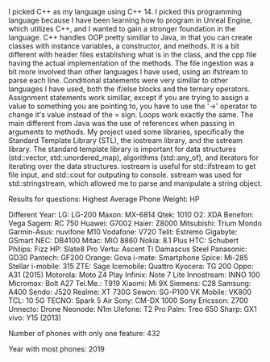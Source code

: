   I picked C++ as my language using C++ 14. I picked this programming language because I have been learning how to program in Unreal Engine, which utilizes C++, and I wanted to gain a stronger foundation in the language.
C++ handles OOP pretty simillar to Java, in that you can create classes with instance variables, a constructor, and methods. It is a bit different with header files establishing what is in the class, and the cpp file having
the actual implementation of the methods. The file ingestion was a bit more involved than other languages I have used, using an ifstream to parse each line. Conditional statements were very simillar to other languages I have used, 
both the if/else blocks and the ternary operators. Assignment statements work simillar, except if you are trying to assign a value to something you are pointing to, you have to use the '->' operator to change it's value instead of the 
= sign. Loops work exactly the same. The main different from Java was the use of references when passing in arguments to methods.
  My project used some libraries, specifically the Standard Template Library (STL), the iostream library, and the sstream library. The standard template library is important for data structures (std::vector, std::unordered_map), algorithms
(std::any_of), and iterators for iterating over the data structures. iostream is useful for std::ifstream to get file input, and std::cout for outputing to console. sstream was used for std::stringstream, which allowed me to parse and manipulate
a string object.
  
Results for questions:
Highest Average Phone Weight: HP

Different Year:
LG: LG-200
Maxon: MX-6814
Qtek: 1010
O2: XDA
Benefon: Vega
Sagem: RC 750
Huawei: G7002
Haier: Z8000
Mitsubishi: Trium Mondo
Garmin-Asus: nuvifone M10
Vodafone: V720
Telit: Estremo
Gigabyte: GSmart
NEC: DB4100
Mitac: MIO 8860
Nokia: 8.1 Plus
HTC: Schubert
Philips: Fizz
HP: Slate8 Pro
Vertu: Ascent Ti Damascus Steel
Panasonic: GD30
Pantech: GF200
Orange: Gova
i-mate: Smartphone
Spice: Mi-285 Stellar
i-mobile: 315
ZTE: Sage
Icemobile: Quattro
Kyocera: TG 200
Oppo: A31 (2015)
Motorola: Moto Z4 Play
Infinix: Note 7 Lite
Innostream: INNO 100
Micromax: Bolt A27
Tel.Me.: T919
Xiaomi: Mi 9X
Siemens: C28
Samsung: A400
Sendo: J520
Realme: XT 730G
Sewon: SG-P100
VK Mobile: VK800
TCL: 10 5G
TECNO: Spark 5 Air
Sony: CM-DX 1000
Sony Ericsson: Z700
Unnecto: Drone
Neonode: N1m
Ulefone: T2 Pro
Palm: Treo 650
Sharp: GX1
vivo: Y15 (2013)

Number of phones with only one feature: 432

Year with most phones: 2019
